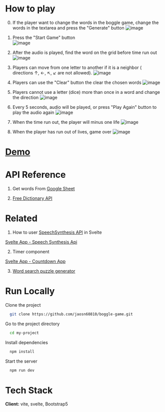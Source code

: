 # How to play

0. If the player want to change the words in the boggle game, change the words in the textarea and  press the "Generate" button
![image](https://user-images.githubusercontent.com/26405746/209468829-9e4710aa-deb6-4cbc-b613-9f1b5a5217dd.png)

1. Press the "Start Game" button  
![image](https://user-images.githubusercontent.com/26405746/209468676-4b594dfa-692f-4cbe-ac8f-6db3839c997a.png)

2. After the audio is played, find the word on the grid before time run out
![image](https://user-images.githubusercontent.com/26405746/209469262-1bf677a4-2f91-4400-b9de-b81d2d33526c.png)

3. Players can move from one letter to another if it is a neighbor ( directions ↑, ←, ↖, ↙ are not allowed).
![image](https://user-images.githubusercontent.com/26405746/209469889-34b7e14f-1f61-4980-b978-fc4f07567c26.png)

4. Players can use the "Clear" button the clear the chosen words
![image](https://user-images.githubusercontent.com/26405746/209469868-59956b69-921f-4b8d-94f2-1163d50bedc7.png)

5. Players cannot use a letter (dice) more than once in a word and change the direction
![image](https://user-images.githubusercontent.com/26405746/209469830-cc7cc9be-513c-403c-888d-3046e0acf8ae.png)

6. Every 5 seconds, audio will be played, or press "Play Again" button to play the audio again
![image](https://user-images.githubusercontent.com/26405746/209469345-69b6576e-49b0-4776-b47a-06c7de7e5a72.png)

7. When the time run out, the player will minus one life
![image](https://user-images.githubusercontent.com/26405746/209469447-9bf40390-f0cb-42a1-80eb-4f6fc047b52c.png)

9. When the player has run out of lives, game over
![image](https://user-images.githubusercontent.com/26405746/209469562-46fe53ee-0323-4ec3-aed2-46240228a45e.png)




# [Demo](https://creative-croissant-a105c3.netlify.app)

# API Reference

1. Get words From [Google Sheet](https://docs.google.com/spreadsheets/d/1cjOAtSYV514lxz6MDdkoXjroWmemJUmTYWwk2WDpoks/edit#gid=0)

2. [Free Dictionary API](https://dictionaryapi.dev/)

# Related

1. How to user [SpeechSynthesis API](https://developer.mozilla.org/en-US/docs/Web/API/SpeechSynthesis) in Svelte

[Svelte App - Speech Synthesis Api](https://www.youtube.com/watch?v=XDdKWOqCcZk&ab_channel=NoahGlaser)

2. Timer component

[Svelte App - Countdown App](https://svelte.dev/repl/a19df6f013434e01bb990349843af288?version=3.38.2)

3. [Word search puzzle generator](https://www.npmjs.com/package/@blex41/word-search)

# Run Locally

Clone the project

```bash
  git clone https://github.com/jaosn60810/boggle-game.git
```

Go to the project directory

```bash
  cd my-project
```

Install dependencies

```bash
  npm install
```

Start the server

```bash
  npm run dev
```

# Tech Stack

**Client:** vite, svelte, Bootstrap5
